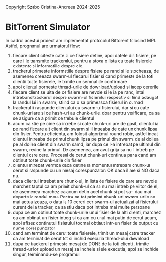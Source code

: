 Copyright Szabo Cristina-Andreea 2024-2025

# BitTorrent Simulator

In cadrul acestui proiect am implementat protocolul Bittorent folosind MPI.
Astfel, programul are urmatorul flow:
1) fiecare client citeste cate si ce fisiere detine, apoi datele din fisiere, pe care i le transmite trackerului, pentru a stoca o lista cu toate fisierele existente si informatiile despre ele.
2) trackerul primeste informatiile despre fisiere pe rand si le stocheaza, de asemenea creeaza swarm-ul fiecarui fisier si cand primeste de la toti clientii toate fisierele, le trimite un semnal de confirmare
3) apoi clientul porneste thread-urile de download/upload si incep cererile
4) fiecare client se uita de ce fisiere are nevoie si le ia pe rand, intai intreband trackerul despre swarm-ul fisierului respectiv si fiind adaugat la randul lui in swarm, stiind ca o sa primeasca fisierul in curnad
5) trackerul ii raspunde clientului cu swarm-ul fisierului, dar si cu cate chunk-uri are si ce hash-uri au chunk-urile, doar pentru verificare, ca sa se asigure ca a primit ce trebuie clientul
6)  acum ca stie pe cine sa intrebe si cate chunk-uri are de gasit, clientul ia pe rand fiecare alt client din swarm si il intreaba de cate un chunk lipsa din fisier. Pentru eficienta, am folosit algoritmul round robin, astfel incat clientul intreaba de primul chunk lipsa pe primul din swarm, de al doilea pe al doilea client din swarm samd, iar dupa ce l-a intrebat pe ultimul din swarm, revine la primul. De asemenea, am avut grija sa nu il intreb pe clientul care cere. Procesul de cerut chunk-uri continua pana cand am obtinut toate chunk-urile din fisier
7) clientul intrebat verifica daca detine la momentul intrebarii chunk-ul cerut si raspunde cu un mesaj corespunzator: OK daca il are si NO daca nu.
8) daca clientul intrebat are chunk-ul, in lista de fisiere de care are nevoie marchez faptul ca am primit chunk-ul ca sa nu mai intreb pe viitor de el, de asemenea marchez ca acum detin acel chunk si pot sa-l dau mai departe la randul meu. Pentru ca tot primind chunk-uri swarm-urile se mai actualizeaza, o data la 10 cereri cer swarm-ul actualizat al fisierului curent de la tracker, ca sa stiu daca pot intreba mai multe persoane
9) dupa ce am obtinut toate chunk-urile unui fisier de la alti clienti, marchez ca am obtinut un fisier intreg si ca am cu unul mai putin de cerut acum, apoi afisez continutul fisierului tocmai obtinut intr-un fisier de output cu nume corespunzator
10) cand am terminat de cerut toate fisierele, trimit un mesaj catre tracker ca am terminat de cerut tot si inchid executia thread-ului download
11) dupa ce trackerul primeste mesaj de DONE de la toti clientii, trimite thread-urilor upload un mesaj sa incheie si ele executia, apoi se inchide singur, terminandu-se programul 

